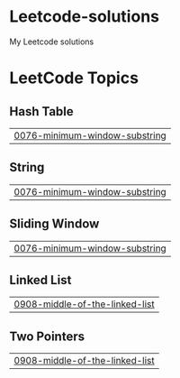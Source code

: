 # Leetcode-solutions
My Leetcode solutions

<!---LeetCode Topics Start-->
# LeetCode Topics
## Hash Table
|  |
| ------- |
| [0076-minimum-window-substring](https://github.com/pranavsurya77/Leetcode-solutions/tree/master/0076-minimum-window-substring) |
## String
|  |
| ------- |
| [0076-minimum-window-substring](https://github.com/pranavsurya77/Leetcode-solutions/tree/master/0076-minimum-window-substring) |
## Sliding Window
|  |
| ------- |
| [0076-minimum-window-substring](https://github.com/pranavsurya77/Leetcode-solutions/tree/master/0076-minimum-window-substring) |
## Linked List
|  |
| ------- |
| [0908-middle-of-the-linked-list](https://github.com/pranavsurya77/Leetcode-solutions/tree/master/0908-middle-of-the-linked-list) |
## Two Pointers
|  |
| ------- |
| [0908-middle-of-the-linked-list](https://github.com/pranavsurya77/Leetcode-solutions/tree/master/0908-middle-of-the-linked-list) |
<!---LeetCode Topics End-->